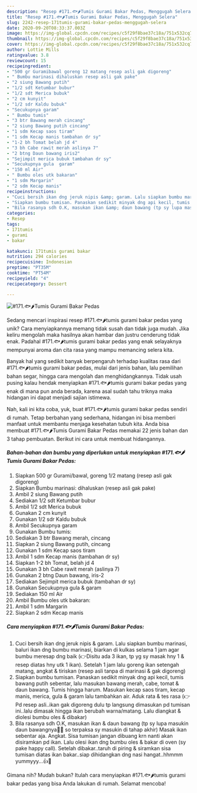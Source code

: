 ```yaml
---
description: "Resep #171.🐟🌶Tumis Gurami Bakar Pedas, Menggugah Selera"
title: "Resep #171.🐟🌶Tumis Gurami Bakar Pedas, Menggugah Selera"
slug: 2242-resep-171tumis-gurami-bakar-pedas-menggugah-selera
date: 2020-09-20T08:33:37.003Z
image: https://img-global.cpcdn.com/recipes/c5f29f8bae37c18a/751x532cq70/171🐟🌶tumis-gurami-bakar-pedas-foto-resep-utama.jpg
thumbnail: https://img-global.cpcdn.com/recipes/c5f29f8bae37c18a/751x532cq70/171🐟🌶tumis-gurami-bakar-pedas-foto-resep-utama.jpg
cover: https://img-global.cpcdn.com/recipes/c5f29f8bae37c18a/751x532cq70/171🐟🌶tumis-gurami-bakar-pedas-foto-resep-utama.jpg
author: Lottie Mills
ratingvalue: 3.8
reviewcount: 15
recipeingredient:
- "500 gr Guramibawal goreng 12 matang resep asli gak digoreng"
- " Bumbu marinasi dihaluskan resep asli gak pake"
- "2 siung Bawang putih"
- "1/2 sdt Ketumbar bubur"
- "1/2 sdt Merica bubuk"
- "2 cm kunyit"
- "1/2 sdr Kaldu bubuk"
- "Secukupnya garam"
- " Bumbu tumis"
- "3 btr Bawang merah cincang"
- "2 siung Bawang putih cincang"
- "1 sdm Kecap saos tiram"
- "1 sdm Kecap manis tambahan dr sy"
- "1-2 bh Tomat belah jd 4"
- "3 bh Cabe rawit merah aslinya 7"
- "2 btng Daun bawang iris2"
- "Sejimpit merica bubuk tambahan dr sy"
- "Secukupnya gula  garam"
- "150 ml Air"
- " Bumbu oles utk bakaran"
- "1 sdm Margarin"
- "2 sdm Kecap manis"
recipeinstructions:
- "Cuci bersih ikan dng jeruk nipis &amp; garam. Lalu siapkan bumbu marinasi, baluri ikan dng bumbu marinasi, biarkan di kulkas selama 1 jam agar bumbu meresap dng baik (👉Disitu ada 3 ikan, tp yg sy masak hny 1 &amp; resep diatas hny utk 1 ikan). Setelah 1 jam lalu goreng ikan setengah matang, angkat &amp; tiriskan (resep asli tanpa di marinasi &amp; gak digoreng)"
- "Siapkan bumbu tumisan. Panaskan sedikit minyak dng api kecil, tumis bawang putih sebentar, lalu masukan bawang merah, cabe, tomat &amp; daun bawang. Tumis hingga harum. Masukan kecap saos tiram, kecap manis, merica, gula &amp; garam lalu tambahkan air. Aduk rata &amp; tes rasa (👉 Pd resep asli..ikan gak digoreng dulu tp langsung dimasukan pd tumisan ini..lalu dimasak hingga ikan berubah warna/matang. Lalu diangkat &amp; diolesi bumbu oles &amp; dibakar)"
- "Bila rasanya sdh O.K, masukan ikan &amp; daun bawang (tp sy lupa masukin daun bawangnya🤦‍♀️ so terpaksa sy masukin di tahap akhir) Masak ikan sebentar aja. Angkat. Sisa tumisan jangan dibuang krn nanti akan disiramkan pd ikan. Lalu olesi ikan dng bumbu oles &amp; bakar di oven (sy pake happy call). Setelah dibakar..taruh di piring &amp; siramkan sisa tumisan diatas ikan bakar..siap dihidangkan dng nasi hangat..hhmmm yummyyy...👍🤤"
categories:
- Resep
tags:
- 171tumis
- gurami
- bakar

katakunci: 171tumis gurami bakar 
nutrition: 294 calories
recipecuisine: Indonesian
preptime: "PT35M"
cooktime: "PT54M"
recipeyield: "4"
recipecategory: Dessert

---
```



![#171.🐟🌶Tumis Gurami Bakar Pedas](https://img-global.cpcdn.com/recipes/c5f29f8bae37c18a/751x532cq70/171🐟🌶tumis-gurami-bakar-pedas-foto-resep-utama.jpg)

Sedang mencari inspirasi resep #171.🐟🌶tumis gurami bakar pedas yang unik? Cara menyiapkannya memang tidak susah dan tidak juga mudah. Jika keliru mengolah maka hasilnya akan hambar dan justru cenderung tidak enak. Padahal #171.🐟🌶tumis gurami bakar pedas yang enak selayaknya mempunyai aroma dan cita rasa yang mampu memancing selera kita.

Banyak hal yang sedikit banyak berpengaruh terhadap kualitas rasa dari #171.🐟🌶tumis gurami bakar pedas, mulai dari jenis bahan, lalu pemilihan bahan segar, hingga cara mengolah dan menghidangkannya. Tidak usah pusing kalau hendak menyiapkan #171.🐟🌶tumis gurami bakar pedas yang enak di mana pun anda berada, karena asal sudah tahu triknya maka hidangan ini dapat menjadi sajian istimewa.




Nah, kali ini kita coba, yuk, buat #171.🐟🌶tumis gurami bakar pedas sendiri di rumah. Tetap berbahan yang sederhana, hidangan ini bisa memberi manfaat untuk membantu menjaga kesehatan tubuh kita. Anda bisa membuat #171.🐟🌶Tumis Gurami Bakar Pedas memakai 22 jenis bahan dan 3 tahap pembuatan. Berikut ini cara untuk membuat hidangannya.

<!--inarticleads1-->

##### Bahan-bahan dan bumbu yang diperlukan untuk menyiapkan #171.🐟🌶Tumis Gurami Bakar Pedas:

1. Siapkan 500 gr Gurami/bawal, goreng 1/2 matang (resep asli gak digoreng)
1. Siapkan  Bumbu marinasi: dihaluskan (resep asli gak pake)
1. Ambil 2 siung Bawang putih
1. Sediakan 1/2 sdt Ketumbar bubur
1. Ambil 1/2 sdt Merica bubuk
1. Gunakan 2 cm kunyit
1. Gunakan 1/2 sdr Kaldu bubuk
1. Ambil Secukupnya garam
1. Gunakan  Bumbu tumis:
1. Sediakan 3 btr Bawang merah, cincang
1. Siapkan 2 siung Bawang putih, cincang
1. Gunakan 1 sdm Kecap saos tiram
1. Ambil 1 sdm Kecap manis (tambahan dr sy)
1. Siapkan 1-2 bh Tomat, belah jd 4
1. Gunakan 3 bh Cabe rawit merah (aslinya 7)
1. Gunakan 2 btng Daun bawang, iris-2
1. Sediakan Sejimpit merica bubuk (tambahan dr sy)
1. Gunakan Secukupnya gula &amp; garam
1. Sediakan 150 ml Air
1. Ambil  Bumbu oles utk bakaran:
1. Ambil 1 sdm Margarin
1. Siapkan 2 sdm Kecap manis




<!--inarticleads2-->

##### Cara menyiapkan #171.🐟🌶Tumis Gurami Bakar Pedas:

1. Cuci bersih ikan dng jeruk nipis &amp; garam. Lalu siapkan bumbu marinasi, baluri ikan dng bumbu marinasi, biarkan di kulkas selama 1 jam agar bumbu meresap dng baik (👉Disitu ada 3 ikan, tp yg sy masak hny 1 &amp; resep diatas hny utk 1 ikan). Setelah 1 jam lalu goreng ikan setengah matang, angkat &amp; tiriskan (resep asli tanpa di marinasi &amp; gak digoreng)
1. Siapkan bumbu tumisan. Panaskan sedikit minyak dng api kecil, tumis bawang putih sebentar, lalu masukan bawang merah, cabe, tomat &amp; daun bawang. Tumis hingga harum. Masukan kecap saos tiram, kecap manis, merica, gula &amp; garam lalu tambahkan air. Aduk rata &amp; tes rasa (👉 Pd resep asli..ikan gak digoreng dulu tp langsung dimasukan pd tumisan ini..lalu dimasak hingga ikan berubah warna/matang. Lalu diangkat &amp; diolesi bumbu oles &amp; dibakar)
1. Bila rasanya sdh O.K, masukan ikan &amp; daun bawang (tp sy lupa masukin daun bawangnya🤦‍♀️ so terpaksa sy masukin di tahap akhir) Masak ikan sebentar aja. Angkat. Sisa tumisan jangan dibuang krn nanti akan disiramkan pd ikan. Lalu olesi ikan dng bumbu oles &amp; bakar di oven (sy pake happy call). Setelah dibakar..taruh di piring &amp; siramkan sisa tumisan diatas ikan bakar..siap dihidangkan dng nasi hangat..hhmmm yummyyy...👍🤤




Gimana nih? Mudah bukan? Itulah cara menyiapkan #171.🐟🌶tumis gurami bakar pedas yang bisa Anda lakukan di rumah. Selamat mencoba!
